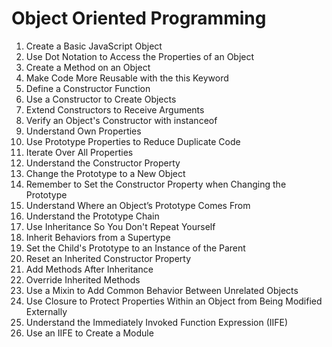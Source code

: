 # Object Oriented Programming


01. Create a Basic JavaScript Object
02. Use Dot Notation to Access the Properties of an Object
03. Create a Method on an Object
04. Make Code More Reusable with the this Keyword
05. Define a Constructor Function
06. Use a Constructor to Create Objects
07. Extend Constructors to Receive Arguments
08. Verify an Object's Constructor with instanceof
09. Understand Own Properties
10. Use Prototype Properties to Reduce Duplicate Code
11. Iterate Over All Properties
12. Understand the Constructor Property
13. Change the Prototype to a New Object
14. Remember to Set the Constructor Property when Changing the Prototype
15. Understand Where an Object’s Prototype Comes From
16. Understand the Prototype Chain
17. Use Inheritance So You Don't Repeat Yourself
18. Inherit Behaviors from a Supertype
19. Set the Child's Prototype to an Instance of the Parent
20. Reset an Inherited Constructor Property
21. Add Methods After Inheritance
22. Override Inherited Methods
23. Use a Mixin to Add Common Behavior Between Unrelated Objects
24. Use Closure to Protect Properties Within an Object from Being Modified Externally
25. Understand the Immediately Invoked Function Expression (IIFE)
26. Use an IIFE to Create a Module